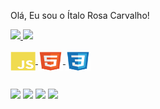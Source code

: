 Olá, Eu sou o Ítalo Rosa Carvalho!

<div>
  <a href="https://github.com/Italorcarvalho">
    <img  src="https://github-readme-stats.vercel.app/api?username=italorcarvalho&show_icons=true&theme=merko&include_all_commits=true&count_private=true"/>
     <img  src="https://github-readme-stats.vercel.app/api/top-langs/?username=italorcarvalho&layout=compact&langs_count=16&theme=merko"/>
<div>
  
  <div style="display: inline_block"><br>
    <img align="center"  height="30" width="40" src="https://raw.githubusercontent.com/devicons/devicon/master/icons/javascript/javascript-plain.svg">
    <img align="center"  height="30" width="40" src="https://raw.githubusercontent.com/devicons/devicon/master/icons/html5/html5-original.svg">
    <img align="center"  height="30" width="40" src="https://raw.githubusercontent.com/devicons/devicon/master/icons/css3/css3-original.svg">
</div>
  
  
   ##
  
  
  <div> 
    <a href="https://instagram.com/italorcarvalho" target="_blank"><img src="https://img.shields.io/badge/-Instagram-%23E4405F?style=for-the-badge&logo=instagram&logoColor=white" target="_blank"></a>
   <a href="https://discord.gg/Italo#0370" target="_blank"><img src="https://img.shields.io/badge/Discord-7289DA?style=for-the-badge&logo=discord&logoColor=white" target="_blank"></a> 
    <a href = "mailto:italorcarvalho@gmail.com"><img src="https://img.shields.io/badge/-Gmail-%23333?style=for-the-badge&logo=gmail&logoColor=white" target="_blank"></a>
    <a href="https://www.linkedin.com/in/italorcarvalho" target="_blank"><img src="https://img.shields.io/badge/-LinkedIn-%230077B5?style=for-the-badge&logo=linkedin&logoColor=white" target="_blank"></a> 
  
</div>
